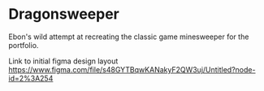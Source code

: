 # Dragonsweeper
Ebon's wild attempt at recreating the classic game minesweeper for the portfolio.

Link to initial figma design layout
https://www.figma.com/file/s48GYTBqwKANakyF2QW3uj/Untitled?node-id=2%3A254
